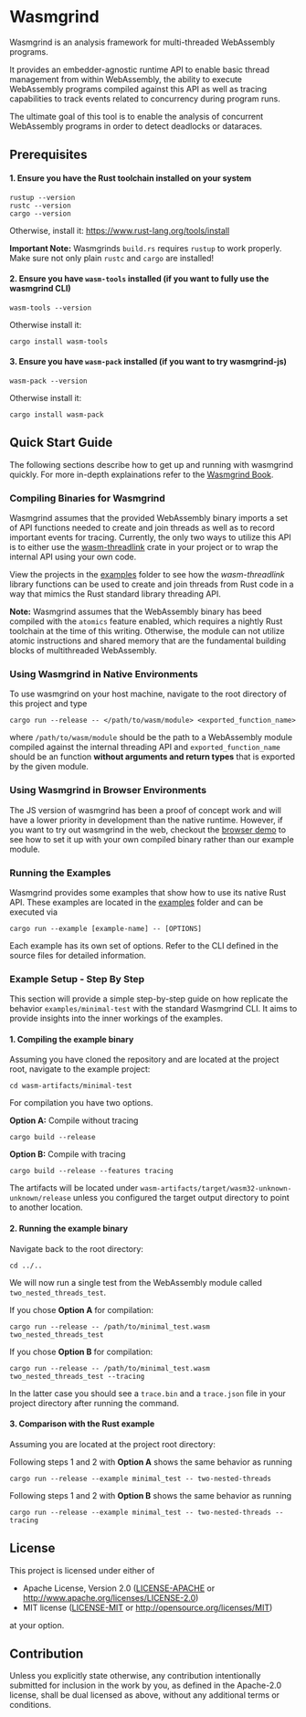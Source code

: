 # Wasmgrind

Wasmgrind is an analysis framework for multi-threaded WebAssembly programs.

It provides an embedder-agnostic runtime API to enable basic thread management from within WebAssembly, the ability to execute WebAssembly programs compiled against this API as well as tracing capabilities to track events related to concurrency during program runs.

The ultimate goal of this tool is to enable the analysis of concurrent WebAssembly programs in order to detect deadlocks or dataraces.

## Prerequisites
#### 1. Ensure you have the Rust toolchain installed on your system

    rustup --version
    rustc --version
    cargo --version

Otherwise, install it: https://www.rust-lang.org/tools/install

**Important Note:** Wasmgrinds `build.rs` requires `rustup` to work properly. Make sure not only plain `rustc` and `cargo` are installed!

#### 2. Ensure you have `wasm-tools` installed (if you want to fully use the wasmgrind CLI)

    wasm-tools --version

Otherwise install it:

    cargo install wasm-tools

#### 3. Ensure you have `wasm-pack` installed (if you want to try wasmgrind-js)

    wasm-pack --version

Otherwise install it:

    cargo install wasm-pack

## Quick Start Guide
The following sections describe how to get up and running with wasmgrind quickly. For more in-depth explainations refer to the [Wasmgrind Book](https://wasmgrind-d6f2b1.gitlab.io/book/).

### Compiling Binaries for Wasmgrind
Wasmgrind assumes that the provided WebAssembly binary imports a set of API functions needed to create and join threads as well as to record important events for tracing.  Currently, the only two ways to utilize this API is to either use the [wasm-threadlink](crates/wasm-threadlink/) crate in your project or to wrap the internal API using your own code. 

View the projects in the [examples](examples) folder to see how the _wasm-threadlink_ library functions can be used to create and join threads from Rust code in a way that mimics the Rust standard library threading API.

**Note:** Wasmgrind assumes that the WebAssembly binary has beed compiled with the `atomics` feature enabled, which requires a nightly Rust toolchain at the time of this writing. Otherwise, the module can not utilize atomic instructions and shared memory that are the fundamental building blocks of multithreaded WebAssembly.

### Using Wasmgrind in Native Environments
To use wasmgrind on your host machine, navigate to the root directory of this project and type

    cargo run --release -- </path/to/wasm/module> <exported_function_name>

where `/path/to/wasm/module` should be the path to a WebAssembly module compiled against the internal threading API and `exported_function_name` should be an function **without arguments and return types** that is exported by the given module.

### Using Wasmgrind in Browser Environments
The JS version of wasmgrind has been a proof of concept work and will have a lower priority in development than the native runtime. However, if you want to try out wasmgrind in the web, checkout the [browser demo](demos/browser-demo/README.md) to see how to set it up with your own compiled binary rather than our example module.

### Running the Examples
Wasmgrind provides some examples that show how to use its native Rust API. These examples are located in the [examples](examples) folder and can be executed via

    cargo run --example [example-name] -- [OPTIONS]

Each example has its own set of options. Refer to the CLI defined in the source files for detailed information.

### Example Setup - Step By Step
This section will provide a simple step-by-step guide on how replicate the behavior `examples/minimal-test` with the standard Wasmgrind CLI. It aims to provide insights into the inner workings of the examples.

#### 1. Compiling the example binary
Assuming you have cloned the repository and are located at the project root, navigate to the example project:

    cd wasm-artifacts/minimal-test

For compilation you have two options.

**Option A:** Compile without tracing

    cargo build --release

**Option B:** Compile with tracing

    cargo build --release --features tracing

The artifacts will be located under `wasm-artifacts/target/wasm32-unknown-unknown/release` unless you configured the target output directory to point to another location.

#### 2. Running the example binary

Navigate back to the root directory:

    cd ../..

We will now run a single test from the WebAssembly module called `two_nested_threads_test`.

If you chose **Option A** for compilation:

    cargo run --release -- /path/to/minimal_test.wasm two_nested_threads_test

If you chose **Option B** for compilation:

    cargo run --release -- /path/to/minimal_test.wasm two_nested_threads_test --tracing

In the latter case you should see a `trace.bin` and a `trace.json` file in your project directory after running the command.

#### 3. Comparison with the Rust example
Assuming you are located at the project root directory:

Following steps 1 and 2 with **Option A** shows the same behavior as running

    cargo run --release --example minimal_test -- two-nested-threads

Following steps 1 and 2 with **Option B** shows the same behavior as running

    cargo run --release --example minimal_test -- two-nested-threads --tracing

## License

This project is licensed under either of

 * Apache License, Version 2.0
   ([LICENSE-APACHE](LICENSE-APACHE) or <http://www.apache.org/licenses/LICENSE-2.0>)
 * MIT license
   ([LICENSE-MIT](LICENSE-MIT) or <http://opensource.org/licenses/MIT>)

at your option.

## Contribution

Unless you explicitly state otherwise, any contribution intentionally submitted
for inclusion in the work by you, as defined in the Apache-2.0 license, shall be
dual licensed as above, without any additional terms or conditions.

